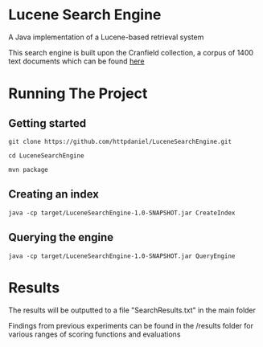 # Lucene Search Engine

A Java implementation of a Lucene-based retrieval system

This search engine is built upon the Cranfield collection, a corpus of 1400 text documents which can be found [here](http://ir.dcs.gla.ac.uk/resources/test_collections/cran/)

# Running The Project

## Getting started

```
git clone https://github.com/httpdaniel/LuceneSearchEngine.git

cd LuceneSearchEngine

mvn package
```

## Creating an index

```
java -cp target/LuceneSearchEngine-1.0-SNAPSHOT.jar CreateIndex
```

## Querying the engine

```
java -cp target/LuceneSearchEngine-1.0-SNAPSHOT.jar QueryEngine
```

# Results 

The results will be outputted to a file "SearchResults.txt" in the main folder

Findings from previous experiments can be found in the /results folder for various ranges of scoring functions and evaluations
